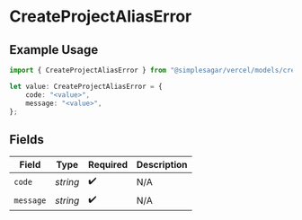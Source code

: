 # CreateProjectAliasError

## Example Usage

```typescript
import { CreateProjectAliasError } from "@simplesagar/vercel/models/createprojectop.js";

let value: CreateProjectAliasError = {
    code: "<value>",
    message: "<value>",
};
```

## Fields

| Field              | Type               | Required           | Description        |
| ------------------ | ------------------ | ------------------ | ------------------ |
| `code`             | *string*           | :heavy_check_mark: | N/A                |
| `message`          | *string*           | :heavy_check_mark: | N/A                |
